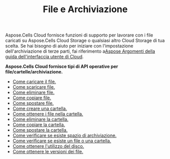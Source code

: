 ﻿---
title: File e Archiviazione
second_title: Aspose.Cells Cloud Documen
type: docs
url: /it/files-and-storage/
aliases: [/working-with-files-and-storage-using-aspose-cells-cloud/]
keywords: Learn how to work with Aspose Cells Cloud file storage
description: Scopri come lavorare con l'archiviazione di file cloud Aspose Cells. L'SDK supporta i tipi di linguaggi di sviluppo. Includono Android, C#, Go, Java, NodeJS, Perl, PHP, Python, Ruby e swift
weight: 100
---
Aspose.Cells Cloud fornisce funzioni di supporto per lavorare con i file caricati su Aspose.Cells Cloud Storage o qualsiasi altro Cloud Storage di tua scelta. Se hai bisogno di aiuto per iniziare con l'impostazione dell'archiviazione di terze parti, fai riferimento a[Aspose Argomenti della guida dell'interfaccia utente di Cloud](https://docs.aspose.cloud/display/totalcloud/Aspose+Cloud+UI+Help+Topics).

**Aspose.Cells Cloud fornisce tipi di API operative per file/cartelle/archiviazione.**
- [Come caricare il file.](/cells/it/file/upload/)
- [Come scaricare file.](/cells/it/file/download/)
- [Come eliminare file.](/cells/it/file/delete/)
- [Come copiare file.](/cells/it/file/copy/)
- [Come spostare file.](/cells/it/file/move/)
- [Come creare una cartella.](/cells/it/folder/create/)
- [Come ottenere i file nella cartella.](/cells/it/folder/get-files/)
- [Come eliminare la cartella.](/cells/it/folder/delete/)
- [Come copiare la cartella.](/cells/it/folder/copy/)
- [Come spostare la cartella.](/cells/it/folder/move/)
- [Come verificare se esiste spazio di archiviazione.](/cells/it/storage/exist/)
- [Come verificare se esiste un file o una cartella.](/cells/it/storage/object-exists/)
- [Come ottenere l'utilizzo del disco.](/cells/it/storage/disc-usage/)
- [Come ottenere le versioni dei file.](/cells/it/storage/file-versions/)    
